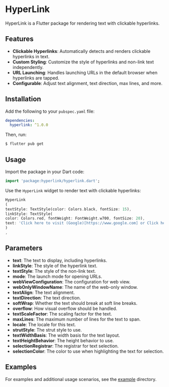 # HyperLink

HyperLink is a Flutter package for rendering text with clickable hyperlinks.

## Features

- **Clickable Hyperlinks**: Automatically detects and renders clickable hyperlinks in text.
- **Custom Styling**: Customize the style of hyperlinks and non-link text independently.
- **URL Launching**: Handles launching URLs in the default browser when hyperlinks are tapped.
- **Configurable**: Adjust text alignment, text direction, max lines, and more.

## Installation

Add the following to your `pubspec.yaml` file:

```yaml
dependencies:
  hyperlink: ^1.0.0
```

Then, run:

```bash
$ flutter pub get
```

## Usage

Import the package in your Dart code:

```dart
import 'package:hyperlink/hyperlink.dart';
```

Use the `HyperLink` widget to render text with clickable hyperlinks:

```dart
HyperLink
(
textStyle: TextStyle(color: Colors.black, fontSize: 15),
linkStyle: TextStyle(
color: Colors.red, fontWeight: FontWeight.w700, fontSize: 20),
text: 'Click here to visit (Google)[https://www.google.com] or Click here to visit (Apple)[https://www.apple.com]\t Happy Coding!!',
)
,
```

## Parameters

- **text**: The text to display, including hyperlinks.
- **linkStyle**: The style of the hyperlink text.
- **textStyle**: The style of the non-link text.
- **mode**: The launch mode for opening URLs.
- **webViewConfiguration**: The configuration for web view.
- **webOnlyWindowName**: The name of the web-only window.
- **textAlign**: The text alignment.
- **textDirection**: The text direction.
- **softWrap**: Whether the text should break at soft line breaks.
- **overflow**: How visual overflow should be handled.
- **textScaleFactor**: The scaling factor for the text.
- **maxLines**: The maximum number of lines for the text to span.
- **locale**: The locale for this text.
- **strutStyle**: The strut style to use.
- **textWidthBasis**: The width basis for the text layout.
- **textHeightBehavior**: The height behavior to use.
- **selectionRegistrar**: The registrar for text selection.
- **selectionColor**: The color to use when highlighting the text for selection.

## Examples

For examples and additional usage scenarios, see
the [example](https://github.com/Odinachi/hyperlink/tree/master/example) directory.

